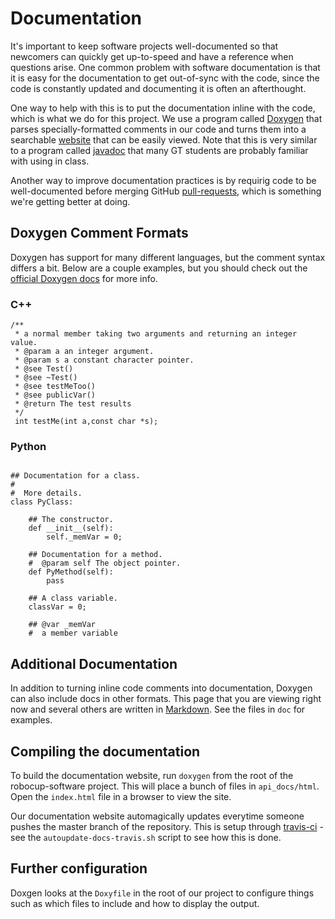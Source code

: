 
# Documentation

It's important to keep software projects well-documented so that newcomers can quickly get up-to-speed and have a reference when questions arise.  One common problem with software documentation is that it is easy for the documentation to get out-of-sync with the code, since the code is constantly updated and documenting it is often an afterthought.

One way to help with this is to put the documentation inline with the code, which is what we do for this project.  We use a program called [Doxygen](http://www.stack.nl/~dimitri/doxygen/) that parses specially-formatted comments in our code and turns them into a searchable [website](http://robojackets.github.io/robocup-software/) that can be easily viewed.  Note that this is very similar to a program called [javadoc](http://en.wikipedia.org/wiki/Javadoc) that many GT students are probably familiar with using in class.

Another way to improve documentation practices is by requirig code to be well-documented before merging GitHub [pull-requests](https://help.github.com/articles/using-pull-requests), which is something we're getting better at doing.


## Doxygen Comment Formats

Doxygen has support for many different languages, but the comment syntax differs a bit.  Below are a couple examples, but you should check out the [official Doxygen docs](http://www.stack.nl/~dimitri/doxygen/manual/docblocks.html) for more info.


### C++

~~~~~
/**
 * a normal member taking two arguments and returning an integer value.
 * @param a an integer argument.
 * @param s a constant character pointer.
 * @see Test()
 * @see ~Test()
 * @see testMeToo()
 * @see publicVar()
 * @return The test results
 */
 int testMe(int a,const char *s);
~~~~~



### Python

~~~~~

## Documentation for a class.
#
#  More details.
class PyClass:
   
    ## The constructor.
    def __init__(self):
        self._memVar = 0;
   
    ## Documentation for a method.
    #  @param self The object pointer.
    def PyMethod(self):
        pass
     
    ## A class variable.
    classVar = 0;

    ## @var _memVar
    #  a member variable
~~~~~


## Additional Documentation

In addition to turning inline code comments into documentation, Doxygen can also include docs in other formats.  This page that you are viewing right now and several others are written in [Markdown](http://daringfireball.net/projects/markdown/syntax).  See the files in `doc` for examples.


## Compiling the documentation

To build the documentation website, run `doxygen` from the root of the robocup-software project.  This will place a bunch of files in `api_docs/html`.  Open the `index.html` file in a browser to view the site.

Our documentation website automagically updates everytime someone pushes the master branch of the repository.  This is setup through [travis-ci](https://travis-ci.org) - see the `autoupdate-docs-travis.sh` script to see how this is done.


## Further configuration

Doxgen looks at the `Doxyfile` in the root of our project to configure things such as which files to include and how to display the output.


